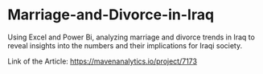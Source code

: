 # Marriage-and-Divorce-in-Iraq
Using Excel and Power Bi, analyzing marriage and divorce trends in Iraq to reveal insights into the numbers and their implications for Iraqi society.

Link of the Article: https://mavenanalytics.io/project/7173
